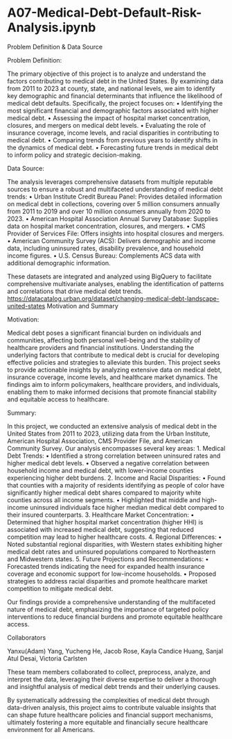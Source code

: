 # A07-Medical-Debt-Default-Risk-Analysis.ipynb

Problem Definition & Data Source

Problem Definition:

The primary objective of this project is to analyze and understand the factors contributing to medical debt in the United States. By examining data from 2011 to 2023 at county, state, and national levels, we aim to identify key demographic and financial determinants that influence the likelihood of medical debt defaults. Specifically, the project focuses on:
	•	Identifying the most significant financial and demographic factors associated with higher medical debt.
	•	Assessing the impact of hospital market concentration, closures, and mergers on medical debt levels.
	•	Evaluating the role of insurance coverage, income levels, and racial disparities in contributing to medical debt.
	•	Comparing trends from previous years to identify shifts in the dynamics of medical debt.
	•	Forecasting future trends in medical debt to inform policy and strategic decision-making.

Data Source:

The analysis leverages comprehensive datasets from multiple reputable sources to ensure a robust and multifaceted understanding of medical debt trends:
	•	Urban Institute Credit Bureau Panel: Provides detailed information on medical debt in collections, covering over 5 million consumers annually from 2011 to 2019 and over 10 million consumers annually from 2020 to 2023.
	•	American Hospital Association Annual Survey Database: Supplies data on hospital market concentration, closures, and mergers.
	•	CMS Provider of Services File: Offers insights into hospital closures and mergers.
	•	American Community Survey (ACS): Delivers demographic and income data, including uninsured rates, disability prevalence, and household income figures.
	•	U.S. Census Bureau: Complements ACS data with additional demographic information.

These datasets are integrated and analyzed using BigQuery to facilitate comprehensive multivariate analyses, enabling the identification of patterns and correlations that drive medical debt trends.
https://datacatalog.urban.org/dataset/changing-medical-debt-landscape-united-states
Motivation and Summary

Motivation:

Medical debt poses a significant financial burden on individuals and communities, affecting both personal well-being and the stability of healthcare providers and financial institutions. Understanding the underlying factors that contribute to medical debt is crucial for developing effective policies and strategies to alleviate this burden. This project seeks to provide actionable insights by analyzing extensive data on medical debt, insurance coverage, income levels, and healthcare market dynamics. The findings aim to inform policymakers, healthcare providers, and individuals, enabling them to make informed decisions that promote financial stability and equitable access to healthcare.

Summary:

In this project, we conducted an extensive analysis of medical debt in the United States from 2011 to 2023, utilizing data from the Urban Institute, American Hospital Association, CMS Provider File, and American Community Survey. Our analysis encompasses several key areas:
	1.	Medical Debt Trends:
	•	Identified a strong correlation between uninsured rates and higher medical debt levels.
	•	Observed a negative correlation between household income and medical debt, with lower-income counties experiencing higher debt burdens.
	2.	Income and Racial Disparities:
	•	Found that counties with a majority of residents identifying as people of color have significantly higher medical debt shares compared to majority white counties across all income segments.
	•	Highlighted that middle and high-income uninsured individuals face higher median medical debt compared to their insured counterparts.
	3.	Healthcare Market Concentration:
	•	Determined that higher hospital market concentration (higher HHI) is associated with increased medical debt, suggesting that reduced competition may lead to higher healthcare costs.
	4.	Regional Differences:
	•	Noted substantial regional disparities, with Western states exhibiting higher medical debt rates and uninsured populations compared to Northeastern and Midwestern states.
	5.	Future Projections and Recommendations:
	•	Forecasted trends indicating the need for expanded health insurance coverage and economic support for low-income households.
	•	Proposed strategies to address racial disparities and promote healthcare market competition to mitigate medical debt.

Our findings provide a comprehensive understanding of the multifaceted nature of medical debt, emphasizing the importance of targeted policy interventions to reduce financial burdens and promote equitable healthcare access.

Collaborators

Yanxu(Adam) Yang, Yucheng He, Jacob Rose, Kayla Candice Huang, Sanjal Atul Desai, Victoria Carlsten

These team members collaborated to collect, preprocess, analyze, and interpret the data, leveraging their diverse expertise to deliver a thorough and insightful analysis of medical debt trends and their underlying causes.

By systematically addressing the complexities of medical debt through data-driven analysis, this project aims to contribute valuable insights that can shape future healthcare policies and financial support mechanisms, ultimately fostering a more equitable and financially secure healthcare environment for all Americans.
